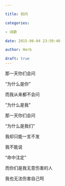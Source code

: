 ```yaml
---

title: 别问

categories:

- 诗歌

date: 2015-06-04 23:59:40

author: Herb

draft: true
---
```


那一天你们会问

“为什么是你”

而我从来都不会问

“为什么是我”



那一天你们会问

“为什么是我们“

我却只能一言不发

我不能说

“命中注定”



而你们是我无意伤害的人

我也无法伤害自己呵